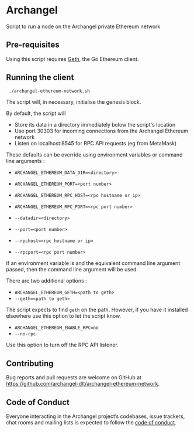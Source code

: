 # Archangel

Script to run a node on the Archangel private Ethereum network

## Pre-requisites

Using this script requires [Geth](https://ethereum.github.io/go-ethereum/install/), the Go Ethereum client.

## Running the client

```sh
 ./archangel-ethereum-network.sh
```

The script will, in necessary, initialise the genesis block.

By default, the script will
  * Store its data in a directory immediately below the script's location
  * Use port 30303 for incoming connections from the Archangel Ethereum network
  * Listen on localhost:8545 for RPC API requests (eg from MetaMask)

These defaults can be override using environment variables or command line arguments :

* `ARCHANGEL_ETHEREUM_DATA_DIR=<directory>`
* `ARCHANGEL_ETHEREUM_PORT=<port number>`
* `ARCHANGEL_ETHEREUM_RPC_HOST=<rpc hostname or ip>`
* `ARCHANGEL_ETHEREUM_RPC_PORT=<rpc port number>`

* `--datadir=<directory>`
* `--port=<port number>`
* `--rpchost=<rpc hostname or ip>`
* `--rpcport=<rpc port number>`

If an environment variable is and the equivalent command line argument passed, then the command line argument will be used.

There are two additional options :
* `ARCHANGEL_ETHEREUM_GETH=<path to geth>`
* `--geth=<path to geth>`

The script expects to find `geth` on the path.  However, if you have it installed elsewhere use this option to let the script know.

* `ARCHANGEL_ETHEREUM_ENABLE_RPC=no`
* `--no-rpc`

Use this option to turn off the RPC API listener.

## Contributing

Bug reports and pull requests are welcome on GitHub at https://github.com/archangel-dlt/archangel-ethereum-network.

## Code of Conduct

Everyone interacting in the Archangel project’s codebases, issue trackers, chat rooms and mailing lists is expected to follow the [code of conduct](https://github.com/archangel-dlt/archangel-ethereum-network/blob/master/CODE_OF_CONDUCT.md).
